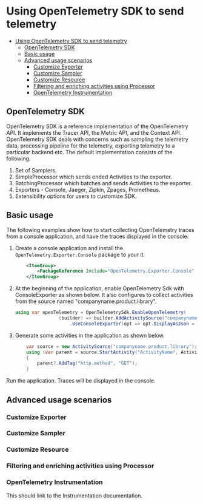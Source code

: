 # Using OpenTelemetry SDK to send telemetry

- [Using OpenTelemetry SDK to send telemetry](#using-opentelemetry-sdk-to-send-telemetry)
  - [OpenTelemetry SDK](#opentelemetry-sdk)
  - [Basic usage](#basic-usage)
  - [Advanced usage scenarios](#advanced-usage-scenarios)
    - [Customize Exporter](#customize-exporter)
    - [Customize Sampler](#customize-sampler)
    - [Customize Resource](#customize-resource)
    - [Filtering and enriching activities using Processor](#filtering-and-enriching-activities-using-processor)
    - [OpenTelemetry Instrumentation](#opentelemetry-instrumentation)

## OpenTelemetry SDK

OpenTelemetry SDK is a reference implementation of the OpenTelemetry API. It implements the Tracer API, the Metric API, and the Context API. OpenTelemetry SDK deals with concerns such as sampling the telemetry data, processing pipeline for the telemetry, exporting telemetry to a particular backend etc. The default implementation consists of the following.

1. Set of Samplers.
2. SimpleProcessor which sends ended Activities to the exporter.
3. BatchingProcessor which batches and sends Activities to the exporter.
4. Exporters - Console, Jaeger, Zipkin, Zpages, Prometheus.
5. Extensibility options for users to customize SDK.

## Basic usage

The following examples show how to start collecting OpenTelemetry traces from a console application, and have the traces displayed in the console.

1. Create a console application and install the `OpenTelemetry.Exporter.Console` package to your it.

    ```xml
        <ItemGroup>
            <PackageReference Include="OpenTelemetry.Exporter.Console" Version="0.3.0" />
        </ItemGroup>
    ```

2. At the beginning of the application, enable OpenTelemetry Sdk with ConsoleExporter as shown below. It also configures to collect activities from the source named "companyname.product.library".

    ```csharp
    using var openTelemetry = OpenTelemetrySdk.EnableOpenTelemetry(
                    (builder) => builder.AddActivitySource("companyname.product.library")
                        .UseConsoleExporter(opt => opt.DisplayAsJson = options.DisplayAsJson));
    ```

3. Generate some activities in the application as shown below.

    ```csharp
        var source = new ActivitySource("companyname.product.library");
        using (var parent = source.StartActivity("ActivityName", ActivityKind.Server))
        {
            parent?.AddTag("http.method", "GET");
        }
    ```

Run the application. Traces will be displayed in the console.

## Advanced usage scenarios

### Customize Exporter

### Customize Sampler

### Customize Resource

### Filtering and enriching activities using Processor

### OpenTelemetry Instrumentation

This should link to the Instrumentation documentation.
